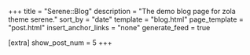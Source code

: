 +++
title = "Serene::Blog"
description = "The demo blog page for zola theme serene."
sort_by = "date"
template = "blog.html"
page_template = "post.html"
insert_anchor_links = "none"
generate_feed = true

[extra]
show_post_num = 5
+++